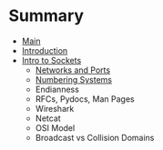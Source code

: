# Summary

* [Main](README.md)
* [Introduction](chapter1.md)
* [Intro to Sockets](intro-to-sockets.md)
  * [Networks and Ports](intro-to-sockets/sockets.md)
  * [Numbering Systems](intro-to-sockets/numbering-systems.md)
  * Endianness
  * RFCs, Pydocs, Man Pages
  * Wireshark
  * Netcat
  * OSI Model
  * Broadcast vs Collision Domains

